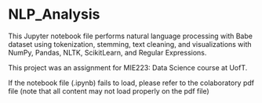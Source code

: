 # NLP_Analysis

This Jupyter notebook file performs natural language processing with Babe dataset using tokenization, stemming, text cleaning, and visualizations with NumPy, Pandas, NLTK, ScikitLearn, and Regular Expressions.

This project was an assignment for MIE223: Data Science course at UofT.

If the notebook file (.ipynb) fails to load, please refer to the colaboratory pdf file (note that all content may not load properly on the pdf file)
